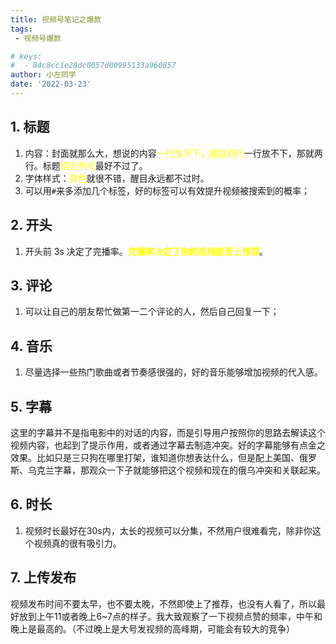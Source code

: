 ```yaml
---
title: 视频号笔记之爆款
tags:
 - 视频号爆款

# keys:
#  - 84c8cc1e28dc0057d00995133a960857
author: 小左同学
date: '2022-03-23'
---
```


## 1. 标题
1. 内容：封面就那么大，想说的内容<span style="color:yellow">一行放不下，那就两行</span>一行放不下，那就两行。标题<span style="color:yellow">结合热点</span>最好不过了。
2. 字体样式：<span style="color:yellow">黄色</span>就很不错，醒目永远都不过时。
3. 可以用`#`来多添加几个标签，好的标签可以有效提升视频被搜索到的概率；


## 2. 开头
1. <p>开头前 3s 决定了完播率。<strong style="color:yellow">完播率决定了你的视频能否上推荐</strong>。</p>


## 3. 评论
1. 可以让自己的朋友帮忙做第一二个评论的人，然后自己回复一下；


## 4. 音乐
1. 尽量选择一些热门歌曲或者节奏感很强的，好的音乐能够增加视频的代入感。


## 5. 字幕
这里的字幕并不是指电影中的对话的内容，而是引导用户按照你的思路去解读这个视频内容，也起到了提示作用，或者通过字幕去制造冲突。好的字幕能够有点金之效果。比如只是三只狗在哪里打架，谁知道你想表达什么，但是配上美国、俄罗斯、乌克兰字幕，那观众一下子就能够把这个视频和现在的俄乌冲突和关联起来。

## 6. 时长
1. 视频时长最好在30s内，太长的视频可以分集，不然用户很难看完，除非你这个视频真的很有吸引力。


## 7. 上传发布
视频发布时间不要太早，也不要太晚，不然即使上了推荐，也没有人看了，所以最好放到上午11或者晚上6~7点的样子。我大致观察了一下视频点赞的频率，中午和晚上是最高的。（不过晚上是大号发视频的高峰期，可能会有较大的竞争）